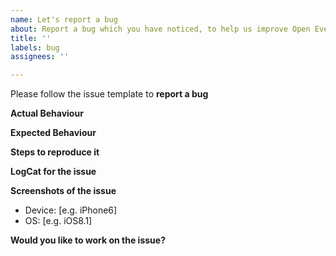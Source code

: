 ```yaml
---
name: Let's report a bug
about: Report a bug which you have noticed, to help us improve Open Event IOS
title: ''
labels: bug
assignees: ''

---
```


Please follow the issue template to **report a bug** 

**Actual Behaviour**

<!--Please state here what is currently happening.-->

**Expected Behaviour**

<!--State here what the feature should enable the user to do.-->

**Steps to reproduce it**

<!--Add steps to reproduce bugs or add information on the place where the feature should be implemented. Add links to a sample deployment or code.-->

**LogCat for the issue**

<!--Provide logs for the crash here.-->

**Screenshots of the issue**

<!--Where-ever possible add a screenshot of the issue.-->

 -   Device: [e.g. iPhone6]
-   OS: [e.g. iOS8.1]

**Would you like to work on the issue?**

<!--Let us know if this issue should be assigned to you or tell us who you think could help to solve this issue.-->
